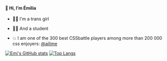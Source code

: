 #### 👋 Hi, I’m Émilia
- 🏳️‍⚧️ I'm a trans girl 
- 👩‍🎓 And a student 

- 💥 I am one of the 300 best CSSbattle players among more than 200 000 css enjoyers: [@ailime](https://cssbattle.dev/player/ailime)

[![Emi's GitHub stats](https://github-readme-stats.vercel.app/api?username=BahAilime&hide=issues,contribs)](https://github.com/anuraghazra/github-readme-stats)
[![Top Langs](https://github-readme-stats.vercel.app/api/top-langs/?username=BahAilime&layout=compact)](https://github.com/anuraghazra/github-readme-stats)
